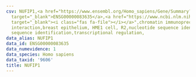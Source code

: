 ```yaml
---
csv: NUFIP1,<a href="https://www.ensembl.org/Homo_sapiens/Gene/Summary?db=core;g=ENSG00000083635"
  target="_blank">ENSG00000083635</a>,<a href="https://www.ncbi.nlm.nih.gov/pubmed/22863008"
  target="_blank"><i class="fas fa-file"></i></a>",chromatin immunoprecipitation assay,direct
  interaction,breast epithelium, HME1 cell, R2,nucleotide sequence identification,nucleotide
  sequence identification,transcriptional regulation,
data_alias: NUFIP1
data_id: ENSG00000083635
data_numevidence: 1
data_species: Homo sapiens
data_taxid: '9606'
title: NUFIP1
---
```

